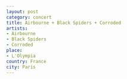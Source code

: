 ```yaml
---
layout: post
category: concert
title: Airbourne + Black Spiders + Corroded
artists: 
- Airbourne
- Black Spiders
- Corroded
place: 
- L'Olympia
country: France
city: Paris
---
```


